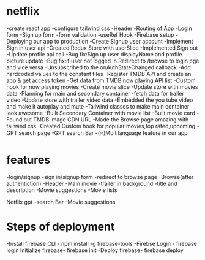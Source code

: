 # netflix

-create react app
-configure tailwind css
-Header
-Routing of App
-Login form
-Sign up form
-form validation
-useRef Hook
-Firebase setup
-Deploying our app to production
-Create Signup user account
-Implement Sign in user api
-Created Redux Store with userSlice
-Implemented Sign out
-Update profile api call
-Bug fix:Sign up user displayName and profile picture update
-Bug fix:if user not logged in Redirect to /browse to login pge and vice versa
-Unsubscribed to the onAuthStateChanged callback
-Add hardcoded values to the constant files
-Register TMDB API and create an app & get access token
-Get data from TMDB now playing API list
-Custom hook for now playing movies
-Create movie slice
-Update store with movies data
-Planning for main and secondary container
-fetch data for trailer video
-Update store with trailer video data
-Embedded the you tube video and make it autoplay and mute
-Tailwind classes to make main container look awesome
-Built Secondary Container with movie list
-Built movie card
-Found out TMDB image CDN URL
-Made the Browse page amazing with tailwind css
-Created Custom hook for popular movies,top rated,upcoming
-GPT search page
-GPT search Bar
-(⭐)Multilanguage feature in our app

# features

-login/signup
-sign in/signup form
-redirect to browse page
-Browse(after authentiction)
-Header
-Main movie
-trailer in background
-title and description
-Movie suggestions
-Movie lists

Netflix gpt
-search Bar
-Movie suggestions

# Steps of deployment

-Install firebase CLI - npm install -g firebase-tools
-Firebse Login - firebase login
Initialize firebase- firebase init
-Deploy firebase- firebase deploy
